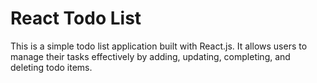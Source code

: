# React Todo List

This is a simple todo list application built with React.js. It allows users to manage their tasks effectively by adding, updating, completing, and deleting todo items.

